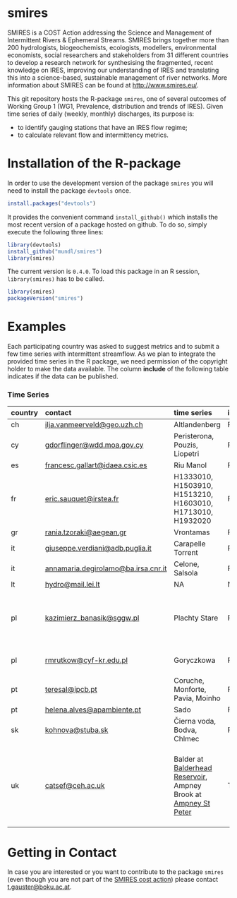smires
================

SMIRES is a COST Action addressing the Science and Management of Intermittent Rivers & Ephemeral Streams. SMIRES brings together more than 200 hydrologists, biogeochemists, ecologists, modellers, environmental economists, social researchers and stakeholders from 31 different countries to develop a research network for synthesising the fragmented, recent knowledge on IRES, improving our understanding of IRES and translating this into a science-based, sustainable management of river networks. More information about SMIRES can be found at <http://www.smires.eu/>.

This git repository hosts the R-package `smires`, one of several outcomes of Working Group 1 (WG1, Prevalence, distribution and trends of IRES). Given time series of daily (weekly, monthly) discharges, its purpose is:

-   to identify gauging stations that have an IRES flow regime;
-   to calculate relevant flow and intermittency metrics.

Installation of the R-package
=============================

In order to use the development version of the package `smires` you will need to install the package `devtools` once.

``` r
install.packages("devtools")
```

It provides the convenient command `install_github()` which installs the most recent version of a package hosted on github. To do so, simply execute the following three lines:

``` r
library(devtools)
install_github("mundl/smires")
library(smires)
```

The current version is `0.4.0`. To load this package in an R session, `library(smires)` has to be called.

``` r
library(smires)
packageVersion("smires")
```

Examples
========

Each participating country was asked to suggest metrics and to submit a few time series with intermittent streamflow. As we plan to integrate the provided time series in the R package, we need permission of the copyright holder to make the data available. The column **include** of the following table indicates if the data can be published.

### Time Series

<table>
<colgroup>
<col width="3%" />
<col width="12%" />
<col width="55%" />
<col width="3%" />
<col width="25%" />
</colgroup>
<thead>
<tr class="header">
<th align="left">country</th>
<th align="left">contact</th>
<th align="left">time series</th>
<th align="left">include</th>
<th align="left">comment</th>
</tr>
</thead>
<tbody>
<tr class="odd">
<td align="left">ch</td>
<td align="left"><a href="mailto:ilja.vanmeerveld@geo.uzh.ch">ilja.vanmeerveld@geo.uzh.ch</a></td>
<td align="left">Altlandenberg</td>
<td align="left">FALSE</td>
<td align="left">NA</td>
</tr>
<tr class="even">
<td align="left">cy</td>
<td align="left"><a href="mailto:gdorflinger@wdd.moa.gov.cy">gdorflinger@wdd.moa.gov.cy</a></td>
<td align="left">Peristerona, Pouzis, Liopetri</td>
<td align="left">FALSE</td>
<td align="left">NA</td>
</tr>
<tr class="odd">
<td align="left">es</td>
<td align="left"><a href="mailto:francesc.gallart@idaea.csic.es">francesc.gallart@idaea.csic.es</a></td>
<td align="left">Riu Manol</td>
<td align="left">FALSE</td>
<td align="left">NA</td>
</tr>
<tr class="even">
<td align="left">fr</td>
<td align="left"><a href="mailto:eric.sauquet@irstea.fr">eric.sauquet@irstea.fr</a></td>
<td align="left">H1333010, H1503910, H1513210, H1603010, H1713010, H1932020</td>
<td align="left">FALSE</td>
<td align="left">NA</td>
</tr>
<tr class="odd">
<td align="left">gr</td>
<td align="left"><a href="mailto:rania.tzoraki@aegean.gr">rania.tzoraki@aegean.gr</a></td>
<td align="left">Vrontamas</td>
<td align="left">FALSE</td>
<td align="left">NA</td>
</tr>
<tr class="even">
<td align="left">it</td>
<td align="left"><a href="mailto:giuseppe.verdiani@adb.puglia.it">giuseppe.verdiani@adb.puglia.it</a></td>
<td align="left">Carapelle Torrent</td>
<td align="left">FALSE</td>
<td align="left">Region Puglia</td>
</tr>
<tr class="odd">
<td align="left">it</td>
<td align="left"><a href="mailto:annamaria.degirolamo@ba.irsa.cnr.it">annamaria.degirolamo@ba.irsa.cnr.it</a></td>
<td align="left">Celone, Salsola</td>
<td align="left">FALSE</td>
<td align="left">NA</td>
</tr>
<tr class="even">
<td align="left">lt</td>
<td align="left"><a href="mailto:hydro@mail.lei.lt">hydro@mail.lei.lt</a></td>
<td align="left">NA</td>
<td align="left">NA</td>
<td align="left">NA</td>
</tr>
<tr class="odd">
<td align="left">pl</td>
<td align="left"><a href="mailto:kazimierz_banasik@sggw.pl">kazimierz_banasik@sggw.pl</a></td>
<td align="left">Plachty Stare</td>
<td align="left">FALSE</td>
<td align="left">uses hydrological year, starting with November</td>
</tr>
<tr class="even">
<td align="left">pl</td>
<td align="left"><a href="mailto:rmrutkow@cyf-kr.edu.pl">rmrutkow@cyf-kr.edu.pl</a></td>
<td align="left">Goryczkowa</td>
<td align="left">FALSE</td>
<td align="left">only 3 years of observation</td>
</tr>
<tr class="odd">
<td align="left">pt</td>
<td align="left"><a href="mailto:teresal@ipcb.pt">teresal@ipcb.pt</a></td>
<td align="left">Coruche, Monforte, Pavia, Moinho</td>
<td align="left">FALSE</td>
<td align="left">NA</td>
</tr>
<tr class="even">
<td align="left">pt</td>
<td align="left"><a href="mailto:helena.alves@apambiente.pt">helena.alves@apambiente.pt</a></td>
<td align="left">Sado</td>
<td align="left">FALSE</td>
<td align="left">NA</td>
</tr>
<tr class="odd">
<td align="left">sk</td>
<td align="left"><a href="mailto:kohnova@stuba.sk">kohnova@stuba.sk</a></td>
<td align="left">Čierna voda, Bodva, Chlmec</td>
<td align="left">FALSE</td>
<td align="left">NA</td>
</tr>
<tr class="even">
<td align="left">uk</td>
<td align="left"><a href="mailto:catsef@ceh.ac.uk">catsef@ceh.ac.uk</a></td>
<td align="left">Balder at <a href="http://nrfa.ceh.ac.uk/data/station/info/25022">Balderhead Reservoir</a>, Ampney Brook at <a href="http://nrfa.ceh.ac.uk/data/station/info/39099">Ampney St Peter</a></td>
<td align="left">TRUE</td>
<td align="left">Balder: human influence, Ampney Brook: chalk stream that dries naturally</td>
</tr>
</tbody>
</table>

<!--### Metrics -->
Getting in Contact
==================

In case you are interested or you want to contribute to the package `smires` (even though you are not part of the [SMIRES cost action](http://www.smires.eu/)) please contact <t.gauster@boku.ac.at>.
